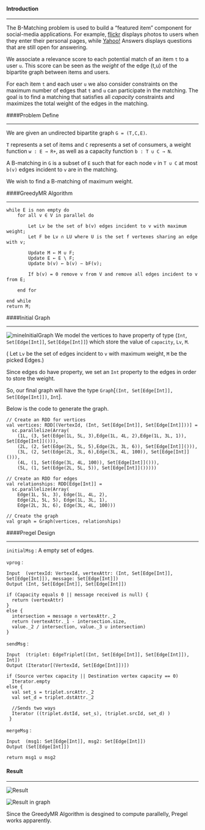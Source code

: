 #### Introduction

***

The B-Matching problem is used to build a “featured item” component for social-media applications. For example, [flickr](https://www.flickr.com) displays photos to users when they enter their personal pages, while [Yahoo!](https://www.yahoo.com) Answers displays questions that are still open for answering.

We associate a relevance score to each potential match of an item `t` to a user `u`. This score can be seen as the *weight* of the edge (t,u) of the bipartite graph between items and users. 

For each item `t` and each user `u` we also consider constraints on the maximum number of edges that `t` and `u` can participate in the matching. The goal is to find a matching that satisfies all *capacity* constraints and maximizes the total weight of the edges in the matching. 


####Problem Define

***

We are given an undirected bipartite graph `G = (T,C,E)`.
 
 `T` represents a set of items and `C` represents a set of consumers, a weight function `w : E → R+`, as well as a capacity function `b : T ∪ C → N`. 
 
 A B-matching in `G` is a subset of `E` such that for each node `v` in `T ∪ C` at most `b(v)` edges incident to `v` are in the matching. 
 
 We wish to find a B-matching of maximum weight.



####GreedyMR Algorithm

***

	while E is non empty do 
		for all v ∈ V in parallel do
		
			Let Lv be the set of b(v) edges incident to v with maximum weight;
			Let F be Lv ∩ LU where U is the set f vertexes sharing an edge with v; 
			
			Update M ← M ∪ F;
			Update E ← E \ F;
			Update b(v) ← b(v) − bF(v);
			
			If b(v) = 0 remove v from V and remove all edges incident to v from E;
			
		end for 
		
	end while 
	return M;
	
####Initial Graph

***

![mineInitialGraph](http://i.imgur.com/MVrCr2M.png)
We model the vertices to have property of type (`Int`, `Set[Edge[Int]]`, `Set[Edge[Int]]`) which store the value of `capacity`, `Lv`, `M`.

( Let `Lv` be the set of edges incident to `v` with maximum weight, `M` be the picked Edges.) 

Since edges do have property, we set an `Int` property to the edges in order to store the weight. 

So, our final graph will have the type `Graph`[`(Int, Set[Edge[Int]], Set[Edge[Int]])`, `Int`]. 

Below is the code to generate the graph.

    // Create an RDD for vertices
	val vertices: RDD[(VertexId, (Int, Set[Edge[Int]], Set[Edge[Int]]))] =
      sc.parallelize(Array(
      	(1L, (3, Set(Edge(1L, 5L, 3),Edge(1L, 4L, 2),Edge(1L, 3L, 1)), Set[Edge[Int]]())),
        (2L, (2, Set(Edge(2L, 5L, 5),Edge(2L, 3L, 6)), Set[Edge[Int]]())),
        (3L, (2, Set(Edge(2L, 3L, 6),Edge(3L, 4L, 100)), Set[Edge[Int]]())),
        (4L, (1, Set(Edge(3L, 4L, 100)), Set[Edge[Int]]())),
        (5L, (1, Set(Edge(2L, 5L, 5)), Set[Edge[Int]]()))))

    // Create an RDD for edges
    val relationships: RDD[Edge[Int]] =
      sc.parallelize(Array(
      	Edge(1L, 5L, 3), Edge(1L, 4L, 2),
        Edge(2L, 5L, 5), Edge(1L, 3L, 1),
        Edge(2L, 3L, 6), Edge(3L, 4L, 100)))

    // Create the graph
    val graph = Graph(vertices, relationships)



####Pregel Design

***

`initialMsg` : A empty set of edges.

`vprog` : 

	Input  (vertexId: VertexId, vertexAttr: (Int, Set[Edge[Int]], Set[Edge[Int]]), message: Set[Edge[Int]])
	Output (Int, Set[Edge[Int]], Set[Edge[Int]])
	
	if (Capacity equals 0 || message received is null) {
      return (vertexAttr)
    }
    else {
      intersection = message ∩ vertexAttr._2
      return (vertexAttr._1 - intersection.size, 
      value._2 / intersection, value._3 ∪ intersection)
    }

		


`sendMsg` :


	Input  (triplet: EdgeTriplet[(Int, Set[Edge[Int]], Set[Edge[Int]]), Int])
	Output (Iterator[(VertexId, Set[Edge[Int]])])

    if (Source vertex capacity || Destination vertex capacity == 0)
      Iterator.empty
    else {
      val set_s = triplet.srcAttr._2
      val set_d = triplet.dstAttr._2
      
      //Sends two ways
      Iterator ((triplet.dstId, set_s), (triplet.srcId, set_d) )
     }


`mergeMsg` :

	Input  (msg1: Set[Edge[Int]], msg2: Set[Edge[Int]])
	Output (Set[Edge[Int]])

	return msg1 ∪ msg2
    

#### Result

***

![Result](http://i.imgur.com/d9nYIjl.png)


![Result in graph](http://i.imgur.com/APV3St4.png)

Since the GreedyMR Algorithm is desgined to compute parallelly, Pregel works apparently. 




